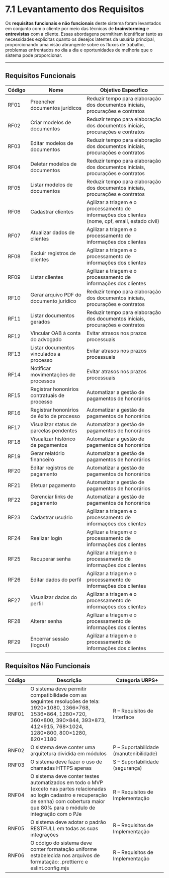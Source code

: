 # 7.1 Levantamento dos Requisitos

Os **requisitos funcionais e não funcionais** deste sistema foram levantados em conjunto com o cliente por meio das técnicas de **brainstorming** e **entrevistas** com a cliente.
Essas abordagens permitiram identificar tanto as necessidades explícitas quanto os desejos latentes da usuária principal, proporcionando uma visão abrangente sobre os fluxos de trabalho, problemas enfrentados no dia a dia e oportunidades de melhoria que o sistema pode proporcionar.

---

## Requisitos Funcionais

| Código | Nome                                       | Objetivo Específico                                                                 |
|--------|--------------------------------------------|--------------------------------------------------------------------------------------|
| RF01   | Preencher documentos jurídicos             | Reduzir tempo para elaboração dos documentos iniciais, procurações e contratos      |
| RF02   | Criar modelos de documentos                | Reduzir tempo para elaboração dos documentos iniciais, procurações e contratos      |
| RF03   | Editar modelos de documentos               | Reduzir tempo para elaboração dos documentos iniciais, procurações e contratos      |
| RF04   | Deletar modelos de documentos              | Reduzir tempo para elaboração dos documentos iniciais, procurações e contratos      |
| RF05   | Listar modelos de documentos               | Reduzir tempo para elaboração dos documentos iniciais, procurações e contratos      |
| RF06   | Cadastrar clientes                         | Agilizar a triagem e o processamento de informações dos clientes (nome, cpf, email, estado civil) |
| RF07   | Atualizar dados de clientes                | Agilizar a triagem e o processamento de informações dos clientes                     |
| RF08   | Excluir registros de clientes              | Agilizar a triagem e o processamento de informações dos clientes                     |
| RF09   | Listar clientes                            | Agilizar a triagem e o processamento de informações dos clientes                     |
| RF10   | Gerar arquivo PDF do documento jurídico    | Reduzir tempo para elaboração dos documentos iniciais, procurações e contratos      |
| RF11   | Listar documentos gerados                  | Reduzir tempo para elaboração dos documentos iniciais, procurações e contratos      |
| RF12   | Vincular OAB à conta do advogado           | Evitar atrasos nos prazos processuais                                                 |
| RF13   | Listar documentos vinculados a processo    | Evitar atrasos nos prazos processuais                                                 |
| RF14   | Notificar movimentações de processos       | Evitar atrasos nos prazos processuais                                                 |
| RF15   | Registrar honorários contratuais de processo| Automatizar a gestão de pagamentos de honorários                                      |
| RF16   | Registrar honorários de êxito de processo  | Automatizar a gestão de pagamentos de honorários                                      |
| RF17   | Visualizar status de parcelas pendentes    | Automatizar a gestão de pagamentos de honorários                                      |
| RF18   | Visualizar histórico de pagamentos         | Automatizar a gestão de pagamentos de honorários                                      |
| RF19   | Gerar relatório financeiro                 | Automatizar a gestão de pagamentos de honorários                                      |
| RF20   | Editar registros de pagamento              | Automatizar a gestão de pagamentos de honorários                                      |
| RF21   | Efetuar pagamento                          | Automatizar a gestão de pagamentos de honorários                                      |
| RF22   | Gerenciar links de pagamento               | Automatizar a gestão de pagamentos de honorários                                      |
| RF23   | Cadastrar usuário                          | Agilizar a triagem e o processamento de informações dos clientes                     |
| RF24   | Realizar login                             | Agilizar a triagem e o processamento de informações dos clientes                     |
| RF25   | Recuperar senha                            | Agilizar a triagem e o processamento de informações dos clientes                     |
| RF26   | Editar dados do perfil                     | Agilizar a triagem e o processamento de informações dos clientes                     |
| RF27   | Visualizar dados do perfil                 | Agilizar a triagem e o processamento de informações dos clientes                     |
| RF28   | Alterar senha                              | Agilizar a triagem e o processamento de informações dos clientes                     |
| RF29   | Encerrar sessão (logout)                   | Agilizar a triagem e o processamento de informações dos clientes                     |

## Requisitos Não Funcionais

| Código | Descrição                                                                      | Categoria URPS+               |
|--------|--------------------------------------------------------------------------------|--------------------------------|
| RNF01  | O sistema deve permitir compatibilidade com as seguintes resoluções de tela: 1920×1080, 1366×768, 1536×864, 1280×720, 360×800, 390×844, 393×873, 412×915, 768×1024, 1280×800, 800×1280, 820×1180 | R – Requisitos de Interface   |
| RNF02  | O sistema deve conter uma arquitetura dividida em módulos                      | P – Suportabilidade (manutenibilidade) |
| RNF03  | O sistema deve fazer o uso de chamadas HTTPS apenas                           | S – Suportabilidade (segurança) |
| RNF04  | O sistema deve conter testes automatizados em todo o MVP (exceto nas partes relacionadas ao login cadastro e recuperação de senha) com cobertura maior que 80% para o módulo de integração com o PJe | R – Requisitos de Implementação |
| RNF05  | O sistema deve adotar o padrão RESTFULL em todas as suas integrações          | R – Requisitos de Implementação |
| RNF06  | O código do sistema deve conter formatação uniforme estabelecida nos arquivos de formatação: .prettierrc e eslint.config.mjs | R – Requisitos de Implementação |

